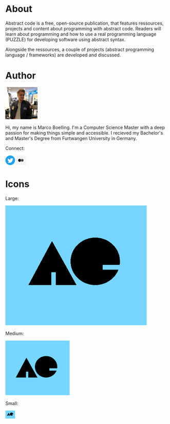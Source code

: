 # About

Abstract code is a free, open-source publication, that features ressources, projects and content about programming with abstract code. Readers will learn about programming and how to use a real programming language (PUZZLE) for developing software using abstract syntax.

Alongside the ressources, a couple of projects (abstract programming language / frameworks) are developed and discussed.

# Author

![Marco](assets/marco.jpg)

Hi, my name is Marco Boelling. I'm a Computer Science Master with a deep passion for making things simple and accessible. I recieved my Bachelor's and Master's Degree from Furtwangen University in Germany.

Connect: 

[![Twitter](assets/twitter.png)](https://twitter.com/marcoboelling) [![Medium](assets/medium.png)](https://medium.com/@marcoboelling)

# Icons

Large:

![Banner](assets/ac-logo.png "Banner")

Medium:

![Banner](assets/ac-logo-md.png "Banner")

Small:

![Banner](assets/ac-logo-sm.png "Banner")